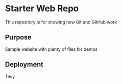 # Starter Web Repo

This repository is for showing how Git and GitHub work

## Purpose

Sample website with plenty of files for demos

## Deployment

Tesy